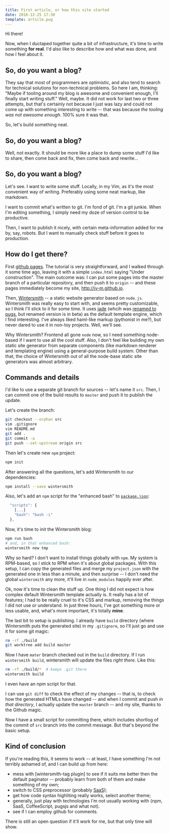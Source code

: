 ```yaml
---
title: First article, or how this site started
date: 2016-12-25 17:30
template: article.pug
---
```


Hi there!

Now, when I ductaped together quite a bit of infrastructure,
it's time to write something **for real**. I'd also like to describe
how and what was done, and how I feel about it.

## So, do you want a blog?

They say that most of programmers are optimistic, and also tend to
search for technical solutions for non-technical problems. So here I am,
thinking: "Maybe if tooling around my blog is awesome and convenient
enough, I'll finally start writing stuff." Well, maybe. It did not work
for last two or three attempts, but that's certainly not because I just
was lazy and could not come up with something interesting to write --
that was because *the tooling was not awesome enough*. 100% sure it was
that.

So, let's build something neat.

## So, do you want a blog?

Well, not exactly. It should be more like a place to dump some stuff I'd
like to share, then come back and fix, then come back and rewrite...

## So, do you want a blog?

Let's see. I want to write some stuff. Locally, in my Vim, as it's the
most convenient way of writing.  Preferably using some neat markup, like
markdown.

I want to commit what's written to git. I'm fond of git. I'm a git
junkie. When I'm editing something, I simply need my doze of version
control to be productive.

Then, I want to publish it nicely, with certain meta-information added
for me by, say, robots. But I want to manually check stuff before it
goes to production.

## How do I get there?

First [github pages]. The tutorial is very straightforward, and I walked
through it some time ago, leaving it with a simple `index.html` saying
"Under construction".  The main outcome was: I can put some pages into
the master branch of a particular repository, and then push it to
`origin` -- and these pages immediately become my site,
http://iv-m.github.io.

[github pages]: https://pages.github.com/

Then, [Wintersmith] -- a static website generator based on `node.js`.
Wintersmith was really easy to start with, and seems pretty
customizable, so I think I'll stick to it for some time. It uses
[jade] (whcih was [renamed to pugs], but renamed version is
in beta) as the default template engine, which I find interesting.
I've always liked haml-like markup (pythonist in me?), but
never dared to use it in non-toy projects. Well, we'll see.

Why Wintersmith? Frontend all gone `node` now, so I need something
node-based if I want to use all the cool stuff. Also,
I don't feel like building my own static site generator
from separate components (like markdown renderer and templating
engine) using a general-purpose build system. Other than that,
the choice of Wintersmith out of all the node-base static site
generators was almost arbitrary.

[Wintersmith]: http://wintersmith.io/
[jade]: http://jade-lang.com
[renamed to pugs]: https://github.com/pugjs/pug/issues/2184

## Commands and details

I'd like to use a separate git branch for sources -- let's name it
`src`. Then, I can commit one of the build results to `master` and
push it to publish the update.

Let's create the branch:

```bash
git checkout --orphan src
vim .gitignore
vim README.md
git add .
git commit -a
git push --set-upstream origin src
```

Then let's create new `npm` project:

```bash
npm init
```

After answering all the questions, let's add Wintersmith to our
dependencies:

```bash
npm install --save wintersmith
```

Also, let's add an `npm` script for the "enhanced bash" to
[`package.json`](https://github.com/iv-m/iv-m.github.io/blob/src/package.json):

```javascript
  "scripts": {
    [...]
    "bash": "bash -i"
  },

```

Now, it's time to init the Wintersmith blog:

```bash
npm run bash
# and, in that enhanced bash:
wintersmith new tmp
```

Why so hard? I don't want to install things globally with `npm`.
My system is RPM-based, so I stick to RPM when it's about global
packages. With this setup, I can copy the generated files and
merge my `project.json` with the generated one in less than a minute,
and then surprise -- I don't need the global `wintersmith` any more,
it'll live in `node_modules` happily ever after.

Ok, now it's time to clean the stuff up.  One thing I did not expect is
how complex default Wintersmith template actually is. It really has a
lot of features; I had to be really cruel to it's CSS and markup,
removing the things I did not use or understand.  In just three hours,
I've got something more or less usable, and, what's more important, it's
totally **mine**.

The last bit to setup is publishing. I already have `build`
directory (where Wintersmith puts the generated site) in my
`.gitignore`, so I'll just go and use it for some git magic:

```bash
rm -rf ./build
git worktree add build master
```

Now I have `mater` branch checked out in the `build` directory. If
I run `wintersmith build`, wintersmith will update the files
*right there*. Like this:

```bash
rm -rf ./build/*  # keeps .git there
wintersmith build
```

I even have an npm script for that.

I can use `git diff`  to check the effect of my changes -- that is, to
check how the generated HTMLs have changed -- and when I commit and push
*in that directory*, I actually update the `master` branch -- and my
site, thanks to the Github magic.

Now I have a small script for committing there, which includes
shortlog of the commit of `src` branch into the commit message.
But that's beyond the basic setup.

## Kind of conclusion

If you're reading this, it seems to work -- at least, I
have something I'm not terribly ashamed of, and I can build up
from here:
* mess with [wintersmith-tag plugin] to see if it suits me better
  then the default paginator -- probably learn from both of them
  and make something of my own;
* switch to CSS preprocessor (probably [SaaS]);
* get how code syntax highliting really works, select another theme;
* generally, just play with technologies I'm not usually working
  with (npm, SaaS, CoffeeScript, pugsjs and what not).
* see if I can employ github for comments.

[SaaS]: http://sass-lang.com/

There is still an open question if it'll work for me, but that only time
will show.
